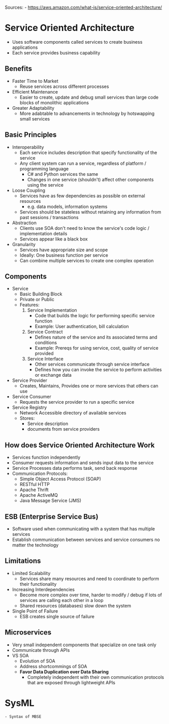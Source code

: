 Sources:
    - https://aws.amazon.com/what-is/service-oriented-architecture/

# Service Oriented Architecture
- Uses software components called services to create business applications
- Each service provides business capability

## Benefits
- Faster Time to Market
    - Reuse services across different processes
- Efficient Maintenance
    - Easier to create, update and debug small services than large code blocks of monolithic applications
- Greater Adaptability
    - More adabtable to advancements in technology by hotswapping small services

## Basic Principles
- Interoperability
    - Each service includes description that specify functionality of the service
    - Any client system can run a service, regardless of platform / programming language
        - C# and Python services the same
        - Changes in one service (shouldn't) affect other components using the service
- Loose Coupling
    - Services have as few dependencies as possible on external resources
        - e.g. data models, information systems
    - Services should be stateless without retaining any information from past sessions / transactions
- Abstraction
    - Clients use SOA don't need to know the service's code logic / implementation details
    - Services appear like a black box
- Granularity
    - Services have appropriate size and scope
    - Ideally: One business function per service
    - Can combine multiple services to create one complex operation

## Components
- Service
    - Basic Building Block
    - Private or Public
    - Features:
        1. Service Implementation
            - Code that builds the logic for performing specific service function
            - Example: User authentication, bill calculation
        2. Service Contract
            - Defines nature of the service and its associated terms and conditions
            - Example: Prereqs for using service, cost, quality of service provided
        3. Service Interface
            - Other services communicate through service interface
            - Defines how you can invoke the service to perform activities or exchange data
- Service Provider
    - Creates, Maintains, Provides one or more services that others can use
- Service Consumer
    - Requests the service provider to run a specific service
- Service Registry
    - Network Accessible directory of available services
    - Stores:
        - Service description
        - documents from service providers

## How does Service Oriented Architecture Work
- Services function independently
- Consumer requests information and sends input data to the service
- Service Processes data performs task, send back response
- Communication Protocols:
    - Simple Object Access Protocol (SOAP)
    - RESTful HTTP
    - Apache Thrift
    - Apache ActiveMQ
    - Java Message Service (JMS)

## ESB (Enterprise Service Bus)
- Software used when communicating with a system that has multiple services
- Establish communication between services and service consumers no matter the technology

## Limitations
- Limited Scalability
    - Services share many resources and need to coordinate to perform their functionality
- Increasing Interdependencies
    - Become more complex over time, harder to modify / debug if lots of services are calling each other in a loop
    - Shared resources (databases) slow down the system
- Single Point of Failure
    - ESB creates single source of failure

## Microservices
- Very small independent components that specialize on one task only
- Communicate through APIs
- VS SOA
    - Evolution of SOA
    - Address shortcommings of SOA
    - **Favor Data Duplication over Data Sharing**
        - Completely independent with their own communication protocols that are exposed through lightweight APIs

# SysML
    - Syntax of MBSE
# 